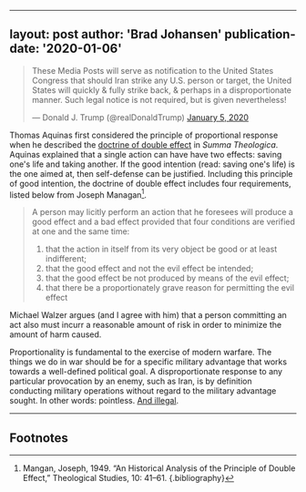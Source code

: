 ----
layout: post
author: 'Brad Johansen'
publication-date: '2020-01-06'
----

<blockquote class="twitter-tweet"><p lang="en" dir="ltr">These Media Posts will serve as notification to the United States Congress that should Iran strike any U.S. person or target, the United States will quickly &amp; fully strike back, &amp; perhaps in a disproportionate manner. Such legal notice is not required, but is given nevertheless!</p>&mdash; Donald J. Trump (@realDonaldTrump) <a href="https://twitter.com/realDonaldTrump/status/1213919480574812160?ref_src=twsrc%5Etfw">January 5, 2020</a></blockquote> <script async src="https://platform.twitter.com/widgets.js" charset="utf-8"></script>

Thomas Aquinas first considered the principle of proportional response when he described the [doctrine of double effect](https://plato.stanford.edu/entries/double-effect/) in *Summa Theologica*. Aquinas explained that a single action can have  have two effects: saving one's life and taking another. If the good intention (read: saving one's life) is the one aimed at, then self-defense can be justified. Including this principle of good intention, the doctrine of double effect includes four requirements, listed below from Joseph Managan[^fn1].

> A person may licitly perform an action that he foresees will produce a good effect and a bad effect provided that four conditions are verified at one and the same time:
> 1. that the action in itself from its very object be good or at least indifferent;
> 2. that the good effect and not the evil effect be intended;
> 3. that the good effect be not produced by means of the evil effect;
> 4. that there be a proportionately grave reason for permitting the evil effect

Michael Walzer argues (and I agree with him) that a person committing an act also must incurr a reasonable amount of risk in order to minimize the amount of harm caused.

Proportionality is fundamental to the exercise of modern warfare. The things we do in war should be for a specific military advantage that works towards a well-defined political goal. A disproportionate response to any particular provocation by an enemy, such as Iran, is by definition conducting military operations without regard to the military advantage sought. In other words: pointless. [And illegal](https://casebook.icrc.org/glossary/proportionality).

---
## Footnotes
[^fn1]: Mangan, Joseph, 1949. “An Historical Analysis of the Principle of Double Effect,” Theological Studies, 10: 41–61. {.bibliography}
